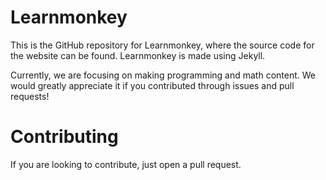 # Learnmonkey
This is the GitHub repository for Learnmonkey, where the source code for the website can be found. Learnmonkey is made using Jekyll.

Currently, we are focusing on making programming and math content. We would greatly appreciate it if you contributed through issues and pull requests!

# Contributing

If you are looking to contribute, just open a pull request.